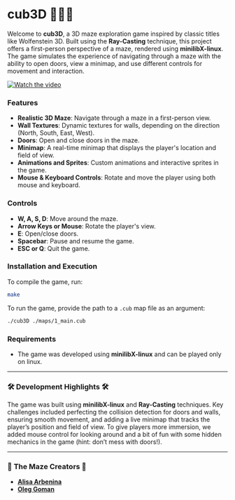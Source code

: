 
# cub3D 🎪🔪🤡

Welcome to **cub3D**, a 3D maze exploration game inspired by classic titles like Wolfenstein 3D. Built using the **Ray-Casting** technique, this project offers a first-person perspective of a maze, rendered using **minilibX-linux**. The game simulates the experience of navigating through a maze with the ability to open doors, view a minimap, and use different controls for movement and interaction.

[![Watch the video](./img/gameplay.gif)](https://www.youtube.com/watch?v=ucpAeQ6qwJI)

### Features
- **Realistic 3D Maze**: Navigate through a maze in a first-person view.
- **Wall Textures**: Dynamic textures for walls, depending on the direction (North, South, East, West).
- **Doors**: Open and close doors in the maze.
- **Minimap**: A real-time minimap that displays the player's location and field of view.
- **Animations and Sprites**: Custom animations and interactive sprites in the game.
- **Mouse & Keyboard Controls**: Rotate and move the player using both mouse and keyboard.

### Controls
- **W, A, S, D**: Move around the maze.
- **Arrow Keys or Mouse**: Rotate the player's view.
- **E**: Open/close doors.
- **Spacebar**: Pause and resume the game.
- **ESC or Q**: Quit the game.

### Installation and Execution
To compile the game, run:
```bash
make
```

To run the game, provide the path to a `.cub` map file as an argument:
```bash
./cub3D ./maps/1_main.cub
```

### Requirements
- The game was developed using **minilibX-linux** and can be played only on linux.

---

### 🛠️ **Development Highlights** 🛠️
The game was built using **minilibX-linux** and **Ray-Casting** techniques. Key challenges included perfecting the collision detection for doors and walls, ensuring smooth movement, and adding a live minimap that tracks the player’s position and field of view. To give players more immersion, we added mouse control for looking around and a bit of fun with some hidden mechanics in the game (hint: don’t mess with doors!). 

---

### 🎪 **The Maze Creators** 🎪

- [**Alisa Arbenina**](https://github.com/aarbenin)
- [**Oleg Goman**](https://github.com/OleGoman85)
